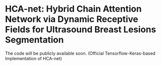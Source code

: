 # HCA-net: Hybrid Chain Attention Network via Dynamic Receptive Fields for Ultrasound Breast Lesions Segmentation

The code will be publicly available soon. (Official Tensorflow-Keras-based Implementation of HCA-net)
